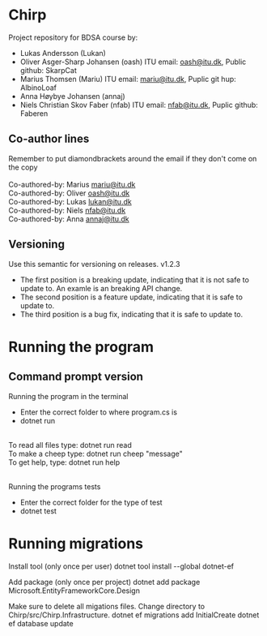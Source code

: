 # Chirp
Project repository for BDSA course by:
- Lukas Andersson (Lukan)
- Oliver Asger-Sharp Johansen (oash) ITU email: oash@itu.dk, Public github: SkarpCat
- Marius Thomsen (Mariu) ITU email: mariu@itu.dk, Puplic git hup: AlbinoLoaf
- Anna Høybye Johansen (annaj)
- Niels Christian Skov Faber (nfab) ITU email: nfab@itu.dk, Puplic github: Faberen

## Co-author lines
Remember to put diamondbrackets around the email if they don't come on the copy<br />
<br />
Co-authored-by: Marius <mariu@itu.dk><br />
Co-authored-by: Oliver <oash@itu.dk><br />
Co-authored-by: Lukas <lukan@itu.dk><br />
Co-authored-by: Niels <nfab@itu.dk><br />
Co-authored-by: Anna <annaj@itu.dk><br />

## Versioning
Use this semantic for versioning on releases.
v1.2.3
- The first position is a breaking update, indicating that it is not safe to update to.
An examle is an breaking API change.
- The second position is a feature update, indicating that it is safe to update to.
- The third position is a bug fix, indicating that it is safe to update to.

# Running the program

## Command prompt version
Running the program in the terminal
- Enter the correct folder to where program.cs is
- dotnet run <br />
<br />
To read all files type: dotnet run read <br />
To make a cheep type: dotnet run cheep "message" <br />
To get help, type: dotnet run help <br />
<br />

Running the programs tests <br />
- Enter the correct folder for the type of test
- dotnet test<br />

# Running migrations

Install tool (only once per user)
  dotnet tool install --global dotnet-ef

Add package (only once per project)
  dotnet add package Microsoft.EntityFrameworkCore.Design

Make sure to delete all migations files.
Change directory to Chirp/src/Chirp.Infrastructure.
  dotnet ef migrations add InitialCreate
  dotnet ef database update
